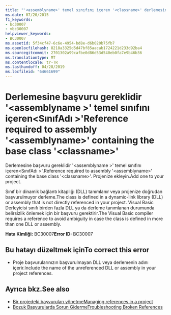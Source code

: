 ```yaml
---
title: "'<assemblyname>' temel sınıfını içeren '<classname>' derlemesine başvuru gereklidir"
ms.date: 07/20/2015
f1_keywords:
- bc30007
- vbc30007
helpviewer_keywords:
- BC30007
ms.assetid: 5f34cf47-6c6e-4954-bd8e-d6b020b75fb7
ms.openlocfilehash: 8218a3325d5d47bf85aacab1724221d233d92ba4
ms.sourcegitcommit: 2701302a99cafbe0d86d53d540eb0fa7e9b46b36
ms.translationtype: MT
ms.contentlocale: tr-TR
ms.lasthandoff: 04/28/2019
ms.locfileid: "64661699"
---
```

# <a name="reference-required-to-assembly-assemblyname-containing-the-base-class-classname"></a><span data-ttu-id="daebc-102">Derlemesine başvuru gereklidir '\<assemblyname >' temel sınıfını içeren\<SınıfAdı >'</span><span class="sxs-lookup"><span data-stu-id="daebc-102">Reference required to assembly '\<assemblyname>' containing the base class '\<classname>'</span></span>
<span data-ttu-id="daebc-103">Derlemesine başvuru gereklidir '\<assemblyname >' temel sınıfını içeren\<SınıfAdı >'.</span><span class="sxs-lookup"><span data-stu-id="daebc-103">Reference required to assembly '\<assemblyname>' containing the base class '\<classname>'.</span></span> <span data-ttu-id="daebc-104">Projenize ekleyin.</span><span class="sxs-lookup"><span data-stu-id="daebc-104">Add one to your project.</span></span>  
  
 <span data-ttu-id="daebc-105">Sınıf bir dinamik bağlantı kitaplığı (DLL) tanımlanır veya projenize doğrudan başvurulmuyor derleme.</span><span class="sxs-lookup"><span data-stu-id="daebc-105">The class is defined in a dynamic-link library (DLL) or assembly that is not directly referenced in your project.</span></span> <span data-ttu-id="daebc-106">Visual Basic Derleyicisi sınıfı birden fazla DLL ya da derleme tanımlanan durumunda belirsizlik önlemek için bir başvuru gerektirir.</span><span class="sxs-lookup"><span data-stu-id="daebc-106">The Visual Basic compiler requires a reference to avoid ambiguity in case the class is defined in more than one DLL or assembly.</span></span>  
  
 <span data-ttu-id="daebc-107">**Hata Kimliği:** BC30007</span><span class="sxs-lookup"><span data-stu-id="daebc-107">**Error ID:** BC30007</span></span>  
  
## <a name="to-correct-this-error"></a><span data-ttu-id="daebc-108">Bu hatayı düzeltmek için</span><span class="sxs-lookup"><span data-stu-id="daebc-108">To correct this error</span></span>  
  
- <span data-ttu-id="daebc-109">Proje başvurularınızın başvurulmayan DLL veya derlemenin adını içerir.</span><span class="sxs-lookup"><span data-stu-id="daebc-109">Include the name of the unreferenced DLL or assembly in your project references.</span></span>  
  
## <a name="see-also"></a><span data-ttu-id="daebc-110">Ayrıca bkz.</span><span class="sxs-lookup"><span data-stu-id="daebc-110">See also</span></span>

- [<span data-ttu-id="daebc-111">Bir projedeki başvuruları yönetme</span><span class="sxs-lookup"><span data-stu-id="daebc-111">Managing references in a project</span></span>](/visualstudio/ide/managing-references-in-a-project)
- [<span data-ttu-id="daebc-112">Bozuk Başvurularda Sorun Giderme</span><span class="sxs-lookup"><span data-stu-id="daebc-112">Troubleshooting Broken References</span></span>](/visualstudio/ide/troubleshooting-broken-references)
